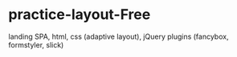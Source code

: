 # practice-layout-Free
landing SPA, html, css (adaptive layout), jQuery plugins (fancybox, formstyler, slick)
